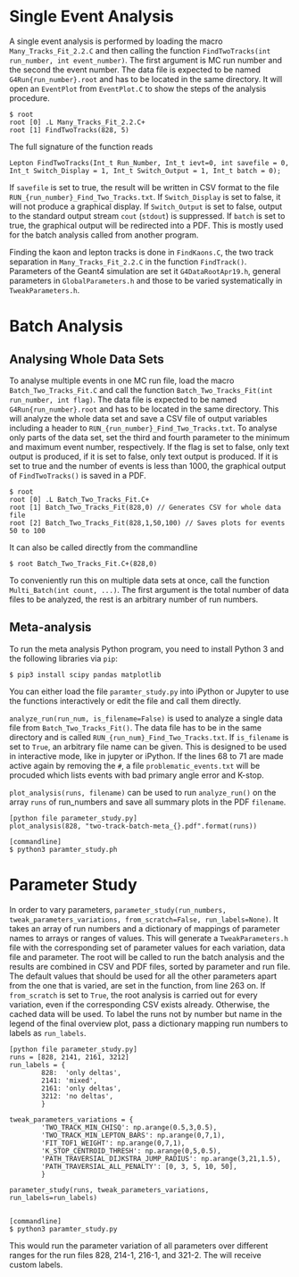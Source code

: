 # Single Event Analysis
A single event analysis is performed by loading the macro `Many_Tracks_Fit_2.2.C` and then calling the function `FindTwoTracks(int run_number, int event_number)`.
The first argument is MC run number and the second the event number.
The data file is expected to be named `G4Run{run_number}.root` and has to be located in the same directory.
It will open an `EventPlot` from `EventPlot.C` to show the steps of the analysis procedure.

    $ root
	root [0] .L Many_Tracks_Fit_2.2.C+
	root [1] FindTwoTracks(828, 5)

The full signature of the function reads

	Lepton FindTwoTracks(Int_t Run_Number, Int_t ievt=0, int savefile = 0, Int_t Switch_Display = 1, Int_t Switch_Output = 1, Int_t batch = 0);

If `savefile` is set to true, the result will be written in CSV format to the file `RUN_{run_number}_Find_Two_Tracks.txt`.
If `Switch_Display` is set to false, it will not produce a graphical display.
If `Switch_Output` is set to false, output to the standard output stream `cout` (`stdout`) is suppressed.
If `batch` is set to true, the graphical output will be redirected into a PDF.
This is mostly used for the batch analysis called from another program.

Finding the kaon and lepton tracks is done in `FindKaons.C`, the two track separation in `Many_Tracks_Fit_2.2.C` in the function `FindTrack()`.
Parameters of the Geant4 simulation are set it `G4DataRootApr19.h`, general parameters in `GlobalParameters.h` and those to be varied systematically in `TweakParameters.h`.

# Batch Analysis
## Analysing Whole Data Sets
To analyse multiple events in one MC run file, load the macro `Batch_Two_Tracks_Fit.C` and call the function `Batch_Two_Tracks_Fit(int run_number, int flag)`.
The data file is expected to be named `G4Run{run_number}.root` and has to be located in the same directory.
This will analyze the whole data set and save a CSV file of output variables including a header to `RUN_{run_number}_Find_Two_Tracks.txt`.
To analyse only parts of the data set, set the third and fourth parameter to the minimum and maximum event number, respectively.
If the flag is set to false, only text output is produced, if it is set to false, only text output is produced.
If it is set to true and the number of events is less than 1000, the graphical output of `FindTwoTracks()` is saved in a PDF.

    $ root
	root [0] .L Batch_Two_Tracks_Fit.C+
	root [1] Batch_Two_Tracks_Fit(828,0) // Generates CSV for whole data file
	root [2] Batch_Two_Tracks_Fit(828,1,50,100) // Saves plots for events 50 to 100

It can also be called directly from the commandline

    $ root Batch_Two_Tracks_Fit.C+(828,0)

To conveniently run this on multiple data sets at once, call the function `Multi_Batch(int count, ...)`.
The first argument is the total number of data files to be analyzed, the rest is an arbitrary number of run numbers.

## Meta-analysis
To run the meta analysis Python program, you need to install Python 3 and the following libraries via `pip`:

    $ pip3 install scipy pandas matplotlib

You can either load the file `paramter_study.py` into iPython or Jupyter to use the functions interactively or edit the file and call them directly.


`analyze_run(run_num, is_filename=False)` is used to analyze a single data file from `Batch_Two_Tracks_Fit()`. 
The data file has to be in the same directory and is called `RUN_{run_num}_Find_Two_Tracks.txt`.
If `is_filename` is set to `True`, an arbitrary file name can be given. 
This is designed to be used in interactive mode, like in jupyter or iPython.
If the lines 68 to 71 are made active again by removing the `#`, a file `problematic_events.txt` will be procuded which lists events with bad primary angle error and K-stop.

`plot_analysis(runs, filename)` can be used to run `analyze_run()` on the array `runs` of run_numbers and save all summary plots in the PDF `filename`.

	[python file parameter_study.py]
	plot_analysis(828, "two-track-batch-meta_{}.pdf".format(runs))

	[commandline]
	$ python3 paramter_study.ph

# Parameter Study
In order to vary parameters, `parameter_study(run_numbers, tweak_parameters_variations, from_scratch=False, run_labels=None)`.
It takes an array of run numbers and a dictionary of mappings of parameter names to arrays or ranges of values.
This will generate a `TweakParameters.h` file with the corresponding set of parameter values for each variation, data file and parameter.
The root will be called to run the batch analysis and the results are combined in CSV and PDF files, sorted by parameter and run file.
The default values that should be used for all the other parameters apart from the one that is varied, are set in the function, from line 263 on.
If `from_scratch` is set to `True`, the root analysis is carried out for every variation, even if the corresponding CSV exists already.
Otherwise, the cached data will be used.
To label the runs not by number but name in the legend of the final overview plot, pass a dictionary mapping run numbers to labels as `run_labels`.

	[python file parameter_study.py]
	runs = [828, 2141, 2161, 3212]
	run_labels = {
			828:  'only deltas',
			2141: 'mixed',
			2161: 'only deltas',
			3212: 'no deltas',
			}

	tweak_parameters_variations = {
			'TWO_TRACK_MIN_CHISQ': np.arange(0.5,3,0.5),
			'TWO_TRACK_MIN_LEPTON_BARS': np.arange(0,7,1),
			'FIT_TOF1_WEIGHT': np.arange(0,7,1),
			'K_STOP_CENTROID_THRESH': np.arange(0,5,0.5),
			'PATH_TRAVERSIAL_DIJKSTRA_JUMP_RADIUS': np.arange(3,21,1.5),
			'PATH_TRAVERSIAL_ALL_PENALTY': [0, 3, 5, 10, 50],
			}

	parameter_study(runs, tweak_parameters_variations, run_labels=run_labels)


	[commandline]
	$ python3 paramter_study.py

This would run the parameter variation of all parameters over different ranges for the run files 828, 214-1, 216-1, and 321-2.
The will receive custom labels.

